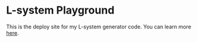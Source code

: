 # L-system Playground

This is the deploy site for my L-system generator code.  You can learn more [here](https://github.com/kfahn22/L-System-Pattern-Generator).

